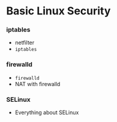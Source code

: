 # Basic Linux Security


### iptables
- netfilter
- `iptables`

### firewalld
- `firewalld`
- NAT with firewalld

### SELinux
- Everything about SELinux